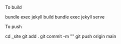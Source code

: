 To build

bundle exec jekyll build
bundle exec jekyll serve

To push

cd _site
git add .
git commit -m ""
git push origin main